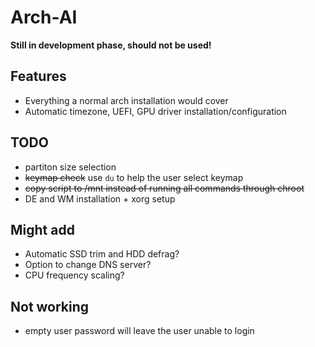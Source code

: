 # Arch-AI

**Still in development phase, should not be used!**

## Features

+ Everything a normal arch installation would cover 
+ Automatic timezone, UEFI, GPU driver installation/configuration

## TODO

+ partiton size selection
+ ~~keymap check~~ use `du` to help the user select keymap
+ ~~copy script to /mnt instead of running all commands through chroot~~
+ DE and WM installation + xorg setup

## Might add

+ Automatic SSD trim and HDD defrag?
+ Option to change DNS server?
+ CPU frequency scaling?

## Not working

+ empty user password will leave the user unable to login